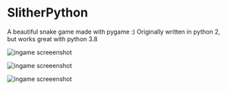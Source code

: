 # SlitherPython
A beautiful snake game made with pygame :)
Originally written in python 2, but works great with python 3.8

![ingame screeenshot](https://lh3.googleusercontent.com/pw/ACtC-3cj3Jkqxaxyyj6fBUpexka61Ecn4UR2VctiFGD5FdRz2pEpwhLhEgDy_686bdadb-vCLYgEdf9h0KZO0MQGrUvu_tpGh89aOajUGuuKAk0rYQMM6ANiRoDIFzdl9y6SozFDaPegXFF0MllIEuN0S_s=w620-h396-no?authuser=0)

![ingame screeenshot](https://lh3.googleusercontent.com/pw/ACtC-3cyJoFW3pW1wLF6etqGIDzkcH-kqP7-Ak_Mj2T1iNiVnXVOwI2iR9RVjQK5Jrc4-hDEgMZ1-J-81_WmrVNpK378QgYX0sURdZO_S-veu5TCTqlPg8f5lu1uq7uyKCvuMrPE0BaucJR6qE1zqVs6pO8=w999-h399-no?authuser=0)

![ingame screeenshot](https://lh3.googleusercontent.com/pw/ACtC-3f4-zba2yxLCZZAvM5fZj011nOJbPJOKLXD_FzyXMl4IlBzmabZCLRDWyUiHuoNFhSXWXHewUqvP2PImdg_kIHwmX1L3Mf6QoO7Ok6ggPLXnCWX0gCVYG5Po-DOMY9K7j_5Ytgbrd8rRFVCa8sFqc0=w992-h789-no?authuser=0)
